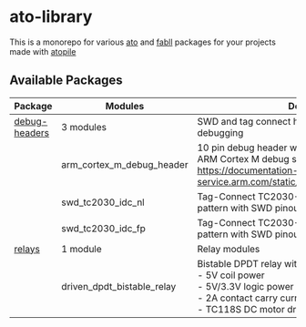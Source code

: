 <!-- This document is autogenerated - Do not edit manually!! -->

# ato-library

This is a monorepo for various [ato](https://docs.atopile.io) and [fabll](https://docs.atopile.io/atopile/guides/faebryk) packages for your projects made with [atopile](https://www.github.com/atopile/atopile)

## Available Packages

| Package | Modules | Description | Version |
|---------|---------|-------------|---------|
| [debug-headers](packages/debug-headers/README.md) | 3 modules | SWD and tag connect headers for programming and debugging | 0.1.0 |
|  | arm_cortex_m_debug_header | 10 pin debug header with SWD pinout according to ARM Cortex M debug specification<br>    https://documentation-service.arm.com/static/5fce6c49e167456a35b36af1 | |
|  | swd_tc2030_idc_nl | Tag-Connect TC2030-IDC-NL (6-pin) landing pattern with SWD pinout | |
|  | swd_tc2030_idc_fp | Tag-Connect TC2030-IDC-FP (6-pin) landing pattern with SWD pinout | |
| [relays](packages/relays/README.md) | 1 module | Relay modules | 0.1.0 |
|  | driven_dpdt_bistable_relay | Bistable DPDT relay with driver and indicator LEDs<br>    - 5V coil power<br>    - 5V/3.3V logic power<br>    - 2A contact carry current<br>    - TC118S DC motor driver (H-bridge) as relay driver | |
